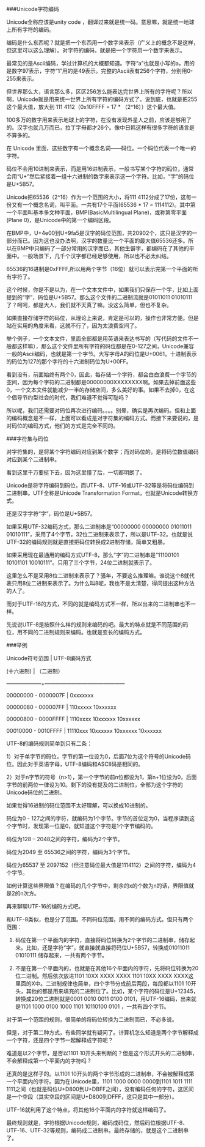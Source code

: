 ###Unicode字符编码

Unicode全称应该是unity code ，翻译过来就是统一码。意思嘛，就是统一地球上所有字符的编码。

编码是什么东西呢？就是把一个东西用一个数字来表示（广义上的概念不是这样，但这里可以这么理解）。对字符的编码，就是把一个字符用一个数字来表示。

最常见的是Ascii编码，学过计算机的大概都知道。字符“a”也就是小写的a，用的是数字97表示，字符“1”用的是49表示。完整的Ascii表有256个字符，分别用0-255来表示。

但世界那么大，语言那么多，区区256怎么能表达完世界上所有的字符呢？所以啊，Unicode就是用来统一世界上所有字符的编码方式了。说到底，也就是把255这个最大值，放大到 111 4112（0x10FFFF = 17 * （2^16））这个最大值。

100多万的数字用来表示地球上的字符，在没有发现外星人之前，应该是够用了的。汉字也就几万而已，拉丁字母都才26个。像中日韩这样有很多字符的语言是不算多的。

在 Unicode 里面，这些数字有一个概念名词——码位。一个码位代表一个唯一的字符。

码位不会用10进制来表示，而是用16进制表示，一般书写某个字符的码位，通常会用“U+”然后紧接着一组十六进制的数字来表示这一个字符。比如，“字”的码位是U+5B57。

Unicode把65536（2^16）作为一个范围的大小，将111 4112分成了17份，这每一份又有一个概念名词，叫平面。一共有17个平面(65536 * 17 = 1114112)。其中第一个平面叫基本多文种平面，BMP(BasicMultilingual Plane)，或称第零平面(Plane 0)，是Unicode中的第一个编码区段。

在BMP中，U+4e00到U+9fa5是汉字的码位范围，共20902个，这只是汉字的一部分而已。因为这也没办法啊，汉字的数量比一个平面的最大值65536还多。所以在BMP中只编码了一部分常用的汉字而已，其他生僻字，都编码在了其他的平面中。一般场景下，几千个汉字都已经足够使用，所以也不必太纠结。

65536的16进制是0xFFFF,所以用两个字节（16位）就可以表示完第一个平面的所有字符了。

这个时候，你是不是以为，在一个文本文件中，如果我们只保存一个字，比如上面提到的“字”，码位是U+5B57。那么这个文件的二进制流就是01011011 01010111了？呵呵，都是大人，我们就不天真了嘛。没这么简单，但也不复杂。

如果直接存储字符的码位，从理论上来说，肯定是可以的，操作也非常方便。但是站在实用的角度来看，这就不行了，因为太浪费空间了。

举个例子，一个文本文件，里面全部都是用英语来表达书写的（写代码的文件不一般都这样嘛），那么这个文件里所有字符的码位都是在0-127之间，Unicode兼容一般的Ascii编码，也就是第一个字节。大写字母A的码位是U+0061。十进制表示的码位为127的那个字符的十六进制码位为U+00FF。

看到没有，前面始终有两个0，因此，每存储一个字符，都会白白浪费一个字节的空间，因为每个字符的二进制都是00000000XXXXXXXX啊。如果去掉前面这些0，一个文本文件就能减少一半的存储空间，多么美好的事。如果不去掉0，在这个倡导节约型社会的时代，我们难道不觉得可耻吗？

所以呢，我们还需要对码位再次进行编码。。。。别晕，确实是再次编码。但和上面的编码概念是不一样，上面可以看成是对字符集的编码方式。而接下来要说的，是对码位的编码方式，他们的方式是完全不同的。


###字符集与码位

对字符集的，是将某个字符编码对应到某个数字；而对码位的，是将码位数值编码对应到某个二进制串。

看到这里千万要挺下去，因为这里懂了后，一切都明朗了。

Unicode是将字符编码到码位，而UTF-8、UTF-16或UTF-32等是将码位编码到二进制串。UTF全称是Unicode Transformation Format，也就是Unicode转换方式。

还是汉字字符“字”，码位是U+5B57。

如果采用UTF-32编码方式，那么二进制串是“00000000 00000000 01011011 01010111”，采用了4个字节，32位二进制来表示了，所以是UTF-32。也就是说UTF-32的编码规则就是直接把码位转换成2进制存储，简单又粗暴。

如果采用现在最通用的编码方式UTF-8，那么“字”的二进制串是“11100101 10101101 10010111”。只用了三个字节，24位二进制就表示了。

这里怎么不是采用8位二进制来表示了？骚年，不要这么推理嘛。谁说这个8就代表只用8位二进制来表示了。为什么叫8呢，我也不是太清楚，得问提出这种方法的人了。

而对于UTF-16的方式，不同的就是编码方式不一样，所以出来的二进制串也不一样。

先说说UTF-8是按照什么样的规则来编码的吧。最大的特点就是不同范围的码位，用不同的二进制规则来编码。也就是变长的编码方式。

###举例

Unicode符号范围 | UTF-8编码方式

(十六进制) | （二进制）

——————–+———————————————

00000000 - 0000007F | 0xxxxxxx

00000080 - 000007FF | 110xxxxx 10xxxxxx

00000800 - 0000FFFF | 1110xxxx 10xxxxxx 10xxxxxx

00010000 - 0010FFFF | 11110xxx 10xxxxxx 10xxxxxx 10xxxxxx

 

UTF-8的编码规则简单到只有二条：

 

1）对于单字节的码位，字节的第一位设为0，后面7位为这个符号的Unicode码位。因此对于英语字母，UTF-8编码和ASCII码是相同的。

 

2）对于n字节的符号（n>1），第一个字节的前n位都设为1，第n+1位设为0，后面字节的前两位一律设为10。剩下的没有提及的二进制位，全部为这个字符的Unicode码位的二进制。

 

如果觉得16进制的码位范围不太好理解，可以换成10进制的。



码位为0 - 127之间的字符，就编码为1个字节。字节的首位定为0，当程序读到这个字节时，发现第一位是0，就知道这个字符是1个字节编码的。

码位为128 – 2048之间的字符，编码为2个字节。

码位为2049 至 65536之间的字符，编码为3个字节。

码位为65537 至 2097152（但注意码位最大值是1114112）之间的字符，编码为4个字节。

如何计算这些界限值？在编码的几个字节中，剩余的x的个数为n的话，界限值就是2的n次方。

 

再来聊聊UTF-16的编码方式吧。



和UTF-8类似，也是分了范围。不同码位范围，用不同的编码方式。但只有两个范围：



1.  码位在第一个平面内的字符，直接将码位转换为2个字节的二进制串，储存起来。比如，还是字符“字”，就直接就直接将码位U+5B57，转换成01011011 01010111 储存起来，一共有两个字节。



2.  不是在第一个平面内的，也就是在其他16个平面内的字符，先将码位转换为20位二进制。然后依次放进1101 10XX XXXX XXXX 1101 10XX XXXX XXXX这里面的X中。二进制规律也简单，四个字节分成前后两段，每段都以1101 10开头，其他的都是用来填充的二进制位了。比如，某个字符的码位是U+12345，转换成20位二进制就是0001 0010 0011 0100 0101，用UTF-16编码，出来就是1101 1000 0100 1000 1101 10110100 0101 ，一共有四个字节。



对于第一个范围的规则，很简单的将码位转换为二进制而已，不必多说。

但是，对于第二种方式，有些同学就有疑问了。计算机怎么知道是两个字节解释成一个字符，还是四个字节一起解释成字符呢？

难道是以2个字节，是否以1101 10开头来判断的？但是这个形式开头的二进制串，不会解释成第一个平面内的字符吗？

还真的是这样子的。以1101 10开头的两个字节形成的二进制串，不会被解释成第一个平面内的字符。因为在Unicode里，1101 1000 0000 0000到1101 1011 1111 1111之间（也就是码位U+D800到U+DBFF之间），没有编码任何的字符，这区间是一个空段（其实空段的区间是U+D800到DFFF，这只是其中一部分）。

UTF-16就利用了这个特点，将其他16个平面内的字符就这样编码了。

最终规则就是，字符根据Unicode规则，编码成码位，然后码位根据UTF-8、UTF-16、UTF-32等规则，编码成二进制串。最终存储的，就是这个二进制串了。